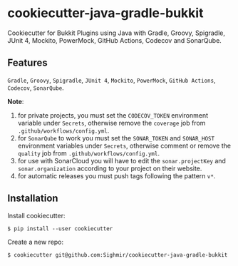 # cookiecutter-java-gradle-bukkit

Cookiecutter for Bukkit Plugins using Java with Gradle, Groovy, Spigradle, JUnit 4, Mockito, PowerMock, GitHub Actions, Codecov and SonarQube.

## Features

`Gradle`, `Groovy`, `Spigradle`, `JUnit 4`, `Mockito`, `PowerMock`, `GitHub Actions`, `Codecov`, `SonarQube`.

**Note**:

1. for private projects, you must set the `CODECOV_TOKEN` environment
   variable under `Secrets`, otherwise remove the `coverage` job from `.github/workflows/config.yml`.
2. for `SonarQube` to work you must set the `SONAR_TOKEN` and `SONAR_HOST` environment
   variables under `Secrets`, otherwise comment or remove the `quality` job from `.github/workflows/config.yml`.
3. for use with SonarCloud you will have to edit the `sonar.projectKey` and `sonar.organization`
   according to your project on their website.
4. for automatic releases you must push tags following the pattern `v*`.

## Installation

Install cookiecutter:

```
$ pip install --user cookiecutter
```

Create a new repo:

```
$ cookiecutter git@github.com:Sighmir/cookiecutter-java-gradle-bukkit
```
